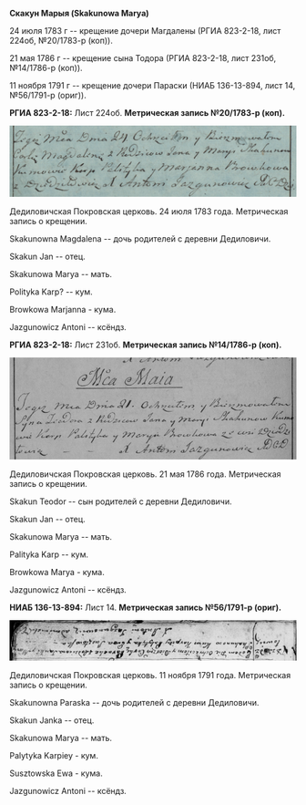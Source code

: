 **Скакун Марыя (Skakunowa Marya)**

24 июля 1783 г -- крещение дочери Магдалены (РГИА 823-2-18, лист 224об,
№20/1783-р (коп)).

21 мая 1786 г -- крещение сына Тодора (РГИА 823-2-18, лист 231об,
№14/1786-р (коп)).

11 ноября 1791 г -- крещение дочери Параски (НИАБ 136-13-894, лист 14,
№56/1791-р (ориг)).

**РГИА 823-2-18:** Лист 224об. **Метрическая запись №20/1783-р (коп).**

![](./media/85ba81e126c46283389051c2361afdbc646c15ee.png)

Дедиловичская Покровская церковь. 24 июля 1783 года. Метрическая запись
о крещении.

Skakunowna Magdalena -- дочь родителей с деревни Дедиловичи.

Skakun Jan -- отец.

Skakunowa Marya -- мать.

Polityka Karp? -- кум.

Browkowa Marjanna - кума.

Jazgunowicz Antoni -- ксёндз.

**РГИА 823-2-18:** Лист 231об. **Метрическая запись №14/1786-р (коп).**

![](./media/14a24d750980aaf4e70b155608122e29331b955e.png)

Дедиловичская Покровская церковь. 21 мая 1786 года. Метрическая запись о
крещении.

Skakun Teodor -- сын родителей с деревни Дедиловичи.

Skakun Jan -- отец.

Skakunowa Marya -- мать.

Palityka Karp -- кум.

Browkowa Marya - кума.

Jazgunowicz Antoni -- ксёндз.

**НИАБ 136-13-894:** Лист 14. **Метрическая запись №56/1791-р (ориг).**

![](./media/5f6eb94ab347178f4979e7b189bc994eb2260a66.png)

Дедиловичская Покровская церковь. 11 ноября 1791 года. Метрическая
запись о крещении.

Skakunowna Paraska -- дочь родителей с деревни Дедиловичи.

Skakun Janka -- отец.

Skakunowa Marya -- мать.

Palytyka Karpiey - кум.

Susztowska Ewa - кума.

Jazgunowicz Antoni -- ксёндз.
